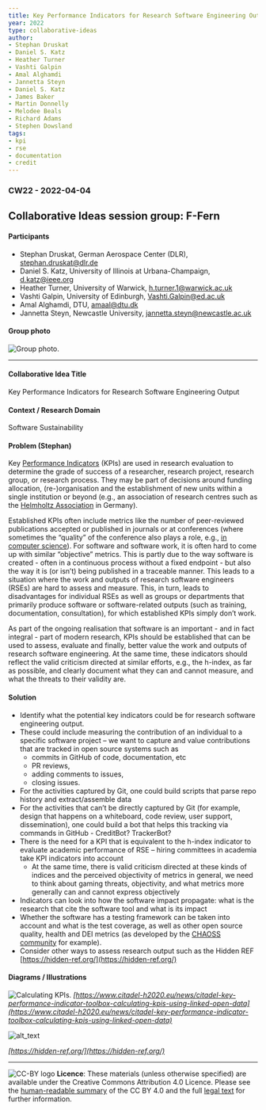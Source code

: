```yaml
---
title: Key Performance Indicators for Research Software Engineering Output
year: 2022
type: collaborative-ideas
author:
- Stephan Druskat
- Daniel S. Katz
- Heather Turner
- Vashti Galpin
- Amal Alghamdi
- Jannetta Steyn
- Daniel S. Katz
- James Baker
- Martin Donnelly
- Melodee Beals
- Richard Adams
- Stephen Dowsland
tags:
- kpi
- rse
- documentation
- credit
---
```


### CW22 - 2022-04-04

## **Collaborative Ideas session group: F-Fern**

#### **Participants**

* Stephan Druskat, German Aerospace Center (DLR), [stephan.druskat@dlr.de](mailto:stephan.druskat@dlr.de) 
* Daniel S. Katz, University of Illinois at Urbana-Champaign, [d.katz@ieee.org](mailto:d.katz@ieee.org)
* Heather Turner, University of Warwick, [h.turner.1@warwick.ac.uk](mailto:h.turner.1@warwick.ac.uk) 
* Vashti Galpin, University of Edinburgh, [Vashti.Galpin@ed.ac.uk](mailto:Vashti.Galpin@ed.ac.uk)
* Amal Alghamdi, DTU, [amaal@dtu.dk](mailto:amaal@dtu.dk)  
* Jannetta Steyn, Newcastle University, jannetta.steyn@newcastle.ac.uk

#### **Group photo**


![Group photo.](../images/cw22-kpi-group.png)



---


#### **Collaborative Idea Title**

Key Performance Indicators for Research Software Engineering Output


#### **Context / Research Domain**

Software Sustainability


#### **Problem (Stephan)**

Key [Performance Indicators](https://en.wikipedia.org/wiki/Performance_indicator) (KPIs) are used in research evaluation to determine the grade of success of a researcher, research project, research group, or research process. They may be part of decisions around funding allocation, (re-)organisation and the establishment of new units within a single institution or beyond (e.g., an association of research centres such as the [Helmholtz Association](https://www.helmholtz.de/en/) in Germany).

Established KPIs often include metrics like the number of peer-reviewed publications accepted or published in journals or at conferences (where sometimes the “quality” of the conference also plays a role, e.g., [in computer science](https://www.core.edu.au/conference-portal)). For software and software work, it is often hard to come up with similar “objective” metrics. This is partly due to the way software is created - often in a continuous process without a fixed endpoint - but also the way it is (or isn’t) being published in a traceable manner. This leads to a situation where the work and outputs of research software engineers (RSEs) are hard to assess and measure. This, in turn, leads to disadvantages for individual RSEs as well as groups or departments that primarily produce software or software-related outputs (such as training, documentation, consultation), for which established KPIs simply don’t work.

As part of the ongoing realisation that software is an important - and in fact integral - part of modern research, KPIs should be established that can be used to assess, evaluate and finally, better value the work and outputs of research software engineering. At the same time, these indicators should reflect the valid criticism directed at similar efforts, e.g., the h-index, as far as possible, and clearly document what they can and cannot measure, and what the threats to their validity are.


#### **Solution**

* Identify what the potential key indicators could be for research software engineering output.
* These could include measuring the contribution of an individual to a specific software project – we want to capture and value contributions that are tracked in open source systems such as
    * commits in GitHub of code, documentation, etc
    * PR reviews, 
    * adding comments to issues, 
    * closing issues.
* For the activities captured by Git, one could build scripts that parse repo history and extract/assemble data
* For the activities that can’t be directly captured by Git (for example, design that happens on a whiteboard, code review, user support, dissemination), one could build a bot that helps this tracking via commands in GitHub - CreditBot? TrackerBot?
* There is the need for a KPI that is equivalent to the h-index indicator to evaluate academic performance of RSE – hiring committees in academia take KPI indicators into account
    * At the same time, there is valid criticism directed at these kinds of indices and the perceived objectivity of metrics in general, we need to think about gaming threats, objectivity, and what metrics more generally can and cannot express objectively
* Indicators can look into how the software impact propagate: what is the research that cite the software tool and what is its impact  
* Whether the software has a testing framework can be taken into account and what is the test coverage, as well as other open source quality, health and DEI metrics (as developed by the [CHAOSS community](https://chaoss.community/) for example).
* Consider other ways to assess research output such as the Hidden REF [https://hidden-ref.org/](https://hidden-ref.org/)


#### **Diagrams / Illustrations**

![Calculating KPIs.](../images/cw22-calc-kpis.png)
_[https://www.citadel-h2020.eu/news/citadel-key-performance-indicator-toolbox-calculating-kpis-using-linked-open-data](https://www.citadel-h2020.eu/news/citadel-key-performance-indicator-toolbox-calculating-kpis-using-linked-open-data)_




![alt_text](../images/cw22-hidden-ref.png)


_[https://hidden-ref.org/](https://hidden-ref.org/)_


---



![CC-BY logo](../images/cc-by.png)
 **Licence**: These materials (unless otherwise specified) are available under the Creative Commons Attribution 4.0 Licence. Please see the [human-readable summary](https://www.google.com/url?q=https://creativecommons.org/licenses/by/4.0/&sa=D&source=editors&ust=1647284345256808&usg=AOvVaw2Yzmfsc7GQsZTQD8o_l1gT) of the CC BY 4.0 and the full [legal text](https://www.google.com/url?q=https://creativecommons.org/licenses/by/4.0/legalcode&sa=D&source=editors&ust=1647284345257128&usg=AOvVaw3fwy3n3wxTZRft2VZZhagX) for further information.

